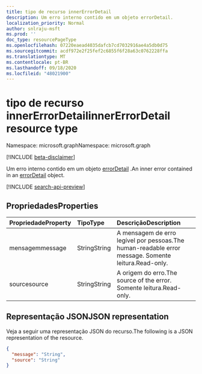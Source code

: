 ```yaml
---
title: tipo de recurso innerErrorDetail
description: Um erro interno contido em um objeto errorDetail.
localization_priority: Normal
author: snlraju-msft
ms.prod: ''
doc_type: resourcePageType
ms.openlocfilehash: 07220eaead4035dafcb7cd7032916ae4a5db0d75
ms.sourcegitcommit: acdf972e2f25fef2c6855f6f28a63c0762228ffa
ms.translationtype: MT
ms.contentlocale: pt-BR
ms.lasthandoff: 09/18/2020
ms.locfileid: "48021900"
---
```

# <a name="innererrordetail-resource-type"></a><span data-ttu-id="f6fd3-103">tipo de recurso innerErrorDetail</span><span class="sxs-lookup"><span data-stu-id="f6fd3-103">innerErrorDetail resource type</span></span>

<span data-ttu-id="f6fd3-104">Namespace: microsoft.graph</span><span class="sxs-lookup"><span data-stu-id="f6fd3-104">Namespace: microsoft.graph</span></span>

[!INCLUDE [beta-disclaimer](../../includes/beta-disclaimer.md)]

<span data-ttu-id="f6fd3-105">Um erro interno contido em um objeto [errorDetail](errordetail.md) .</span><span class="sxs-lookup"><span data-stu-id="f6fd3-105">An inner error contained in an [errorDetail](errordetail.md) object.</span></span>

[!INCLUDE [search-api-preview](../../includes/search-api-preview-signup.md)]

## <a name="properties"></a><span data-ttu-id="f6fd3-106">Propriedades</span><span class="sxs-lookup"><span data-stu-id="f6fd3-106">Properties</span></span>

| <span data-ttu-id="f6fd3-107">Propriedade</span><span class="sxs-lookup"><span data-stu-id="f6fd3-107">Property</span></span> | <span data-ttu-id="f6fd3-108">Tipo</span><span class="sxs-lookup"><span data-stu-id="f6fd3-108">Type</span></span>   | <span data-ttu-id="f6fd3-109">Descrição</span><span class="sxs-lookup"><span data-stu-id="f6fd3-109">Description</span></span>                                  |
|:---------|:-------|:---------------------------------------------|
| <span data-ttu-id="f6fd3-110">mensagem</span><span class="sxs-lookup"><span data-stu-id="f6fd3-110">message</span></span>  | <span data-ttu-id="f6fd3-111">String</span><span class="sxs-lookup"><span data-stu-id="f6fd3-111">String</span></span> | <span data-ttu-id="f6fd3-112">A mensagem de erro legível por pessoas.</span><span class="sxs-lookup"><span data-stu-id="f6fd3-112">The human-readable error message.</span></span> <span data-ttu-id="f6fd3-113">Somente leitura.</span><span class="sxs-lookup"><span data-stu-id="f6fd3-113">Read-only.</span></span> |
| <span data-ttu-id="f6fd3-114">source</span><span class="sxs-lookup"><span data-stu-id="f6fd3-114">source</span></span>   | <span data-ttu-id="f6fd3-115">String</span><span class="sxs-lookup"><span data-stu-id="f6fd3-115">String</span></span> | <span data-ttu-id="f6fd3-116">A origem do erro.</span><span class="sxs-lookup"><span data-stu-id="f6fd3-116">The source of the error.</span></span> <span data-ttu-id="f6fd3-117">Somente leitura.</span><span class="sxs-lookup"><span data-stu-id="f6fd3-117">Read-only.</span></span>          |

## <a name="json-representation"></a><span data-ttu-id="f6fd3-118">Representação JSON</span><span class="sxs-lookup"><span data-stu-id="f6fd3-118">JSON representation</span></span>

<span data-ttu-id="f6fd3-119">Veja a seguir uma representação JSON do recurso.</span><span class="sxs-lookup"><span data-stu-id="f6fd3-119">The following is a JSON representation of the resource.</span></span>

<!-- {
  "blockType": "resource",
  "optionalProperties": [

  ],
  "@odata.type": "microsoft.graph.innerErrorDetail",
  "baseType": null
}-->

```json
{
  "message": "String",
  "source": "String"
}
```

<!-- uuid: 16cd6b66-4b1a-43a1-adaf-3a886856ed98
2019-02-04 14:57:30 UTC -->
<!-- {
  "type": "#page.annotation",
  "description": "innerErrorDetail resource",
  "keywords": "",
  "section": "documentation",
  "tocPath": ""
}-->


